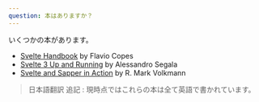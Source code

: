 ```yaml
---
question: 本はありますか？
---
```


いくつかの本があります。

- [Svelte Handbook](https://flaviocopes.com/page/svelte-handbook/) by Flavio Copes
- [Svelte 3 Up and Running](https://www.amazon.com/dp/B08D6T6BKS/) by Alessandro Segala
- [Svelte and Sapper in Action](https://www.manning.com/books/svelte-and-sapper-in-action) by R. Mark Volkmann

> 日本語翻訳 追記 : 現時点ではこれらの本は全て英語で書かれています。
